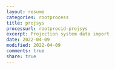 ```yaml
---
layout: resume
categories: rootprocess
title: projsys
processurl: rootprocid-projsys
excerpt: Projection system data import
date: 2022-04-09
modified: 2022-04-09
comments: true
share: true
---
```



